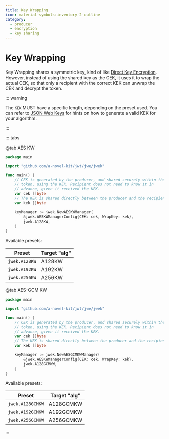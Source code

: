 ```yaml
---
title: Key Wrapping
icon: material-symbols:inventory-2-outline
category:
  - producer
  - encryption
  - key sharing
---
```


# Key Wrapping

Key Wrapping shares a symmetric key, kind of like [Direct Key Encryption](./direct.md). However, instead of using
the shared key as the CEK, it uses it to wrap the actual CEK, so that only a recipient with the correct KEK can
unwrap the CEK and decrypt the token.

::: warning

The `KEK` MUST have a specific length, depending on the preset used.
You can refer to [JSON Web Keys](../../keys/generate.md) for hints on how to generate a valid KEK for your
algorithm.

:::

::: tabs

@tab AES KW

```go
package main

import "github.com/a-novel-kit/jwt/jwe/jwek"

func main() {
	// CEK is generated by the producer, and shared securely within the
	// token, using the KEK. Recipient does not need to know it in
	// advance, given it received the KEK.
	var cek []byte
	// The KEK is shared directly between the producer and the recipient.
	var kek []byte

	keyManager := jwek.NewAESKWManager(
		&jwek.AESKWManagerConfig{CEK: cek, WrapKey: kek},
		jwek.A128KW,
	)
}
```

Available presets:

| Preset        | Target "alg" |
|---------------|--------------|
| `jwek.A128KW` | A128KW       |
| `jwek.A192KW` | A192KW       |
| `jwek.A256KW` | A256KW       |

@tab AES-GCM KW

```go
package main

import "github.com/a-novel-kit/jwt/jwe/jwek"

func main() {
	// CEK is generated by the producer, and shared securely within the
	// token, using the KEK. Recipient does not need to know it in
	// advance, given it received the KEK.
	var cek []byte
	// The KEK is shared directly between the producer and the recipient.
	var kek []byte

	keyManager := jwek.NewAESGCMKWManager(
		&jwek.AESKWManagerConfig{CEK: cek, WrapKey: kek},
		jwek.A128GCMKW,
	)
}
```

Available presets:

| Preset           | Target "alg" |
|------------------|--------------|
| `jwek.A128GCMKW` | A128GCMKW    |
| `jwek.A192GCMKW` | A192GCMKW    |
| `jwek.A256GCMKW` | A256GCMKW    |

:::
